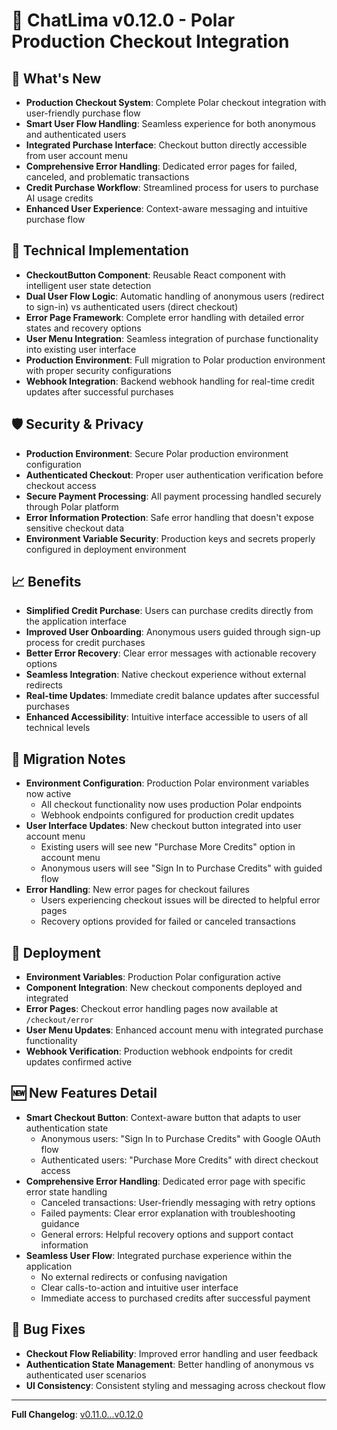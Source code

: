 # 🚀 ChatLima v0.12.0 - Polar Production Checkout Integration

## 🎯 What's New
- **Production Checkout System**: Complete Polar checkout integration with user-friendly purchase flow
- **Smart User Flow Handling**: Seamless experience for both anonymous and authenticated users
- **Integrated Purchase Interface**: Checkout button directly accessible from user account menu
- **Comprehensive Error Handling**: Dedicated error pages for failed, canceled, and problematic transactions
- **Credit Purchase Workflow**: Streamlined process for users to purchase AI usage credits
- **Enhanced User Experience**: Context-aware messaging and intuitive purchase flow

## 🔧 Technical Implementation
- **CheckoutButton Component**: Reusable React component with intelligent user state detection
- **Dual User Flow Logic**: Automatic handling of anonymous users (redirect to sign-in) vs authenticated users (direct checkout)
- **Error Page Framework**: Complete error handling with detailed error states and recovery options
- **User Menu Integration**: Seamless integration of purchase functionality into existing user interface
- **Production Environment**: Full migration to Polar production environment with proper security configurations
- **Webhook Integration**: Backend webhook handling for real-time credit updates after successful purchases

## 🛡️ Security & Privacy
- **Production Environment**: Secure Polar production environment configuration
- **Authenticated Checkout**: Proper user authentication verification before checkout access
- **Secure Payment Processing**: All payment processing handled securely through Polar platform
- **Error Information Protection**: Safe error handling that doesn't expose sensitive checkout data
- **Environment Variable Security**: Production keys and secrets properly configured in deployment environment

## 📈 Benefits
- **Simplified Credit Purchase**: Users can purchase credits directly from the application interface
- **Improved User Onboarding**: Anonymous users guided through sign-up process for credit purchases
- **Better Error Recovery**: Clear error messages with actionable recovery options
- **Seamless Integration**: Native checkout experience without external redirects
- **Real-time Updates**: Immediate credit balance updates after successful purchases
- **Enhanced Accessibility**: Intuitive interface accessible to users of all technical levels

## 🔄 Migration Notes
- **Environment Configuration**: Production Polar environment variables now active
  - All checkout functionality now uses production Polar endpoints
  - Webhook endpoints configured for production credit updates
- **User Interface Updates**: New checkout button integrated into user account menu
  - Existing users will see new "Purchase More Credits" option in account menu
  - Anonymous users will see "Sign In to Purchase Credits" with guided flow
- **Error Handling**: New error pages for checkout failures
  - Users experiencing checkout issues will be directed to helpful error pages
  - Recovery options provided for failed or canceled transactions

## 🚀 Deployment
- **Environment Variables**: Production Polar configuration active
- **Component Integration**: New checkout components deployed and integrated
- **Error Pages**: Checkout error handling pages now available at `/checkout/error`
- **User Menu Updates**: Enhanced account menu with integrated purchase functionality
- **Webhook Verification**: Production webhook endpoints for credit updates confirmed active

## 🆕 New Features Detail
- **Smart Checkout Button**: Context-aware button that adapts to user authentication state
  - Anonymous users: "Sign In to Purchase Credits" with Google OAuth flow
  - Authenticated users: "Purchase More Credits" with direct checkout access
- **Comprehensive Error Handling**: Dedicated error page with specific error state handling
  - Canceled transactions: User-friendly messaging with retry options
  - Failed payments: Clear error explanation with troubleshooting guidance
  - General errors: Helpful recovery options and support contact information
- **Seamless User Flow**: Integrated purchase experience within the application
  - No external redirects or confusing navigation
  - Clear calls-to-action and intuitive user interface
  - Immediate access to purchased credits after successful payment

## 🐛 Bug Fixes
- **Checkout Flow Reliability**: Improved error handling and user feedback
- **Authentication State Management**: Better handling of anonymous vs authenticated user scenarios
- **UI Consistency**: Consistent styling and messaging across checkout flow

---

**Full Changelog**: [v0.11.0...v0.12.0](https://github.com/brooksy4503/chatlima/compare/v0.11.0...v0.12.0) 